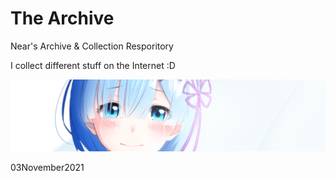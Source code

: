 # The Archive

Near's Archive & Collection Resporitory

I collect different stuff on the Internet :D

<img src="https://github.com/KuroyukiNear/KuroyukiNear/blob/main/assets/Banner1.png" />

03November2021
